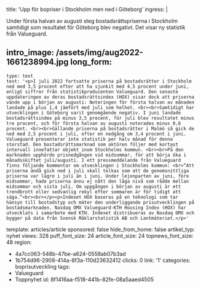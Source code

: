 title: 'Upp för bopriser i Stockholm men ned i Göteborg'
ingress: |
  <p>Under första halvan av augusti steg bostadsrättspriserna i Stockholm samtidigt som resultatet för Göteborg blev negativt. Det visar ny statistik från Valueguard.
  </p>
  
intro_image: /assets/img/aug2022-1661238994.jpg
long_form:
  -
    type: text
    text: '<p>I juli 2022 fortsatte priserna på bostadsrätter i Stockholm ned med 3,5 procent efter att ha sjunkit med 4,5 procent under juni, enligt siffror från statistikproducenten Valueguard. Den senaste uppdateringen av deras bostadsrättsindex (HOX) visar dock att priserna vände upp i början av augusti: Noteringen för första halvan av månaden landade på plus 1,4 jämfört med juli som helhet. <br><br>Samtidigt har utvecklingen i Göteborg varit genomgående negativ. I juni landade bostadsrättsindex på minus 3,5 procent, för juli blev resultatet minus tre procent, och för första halvan av augusti noterades minus 0,6 procent. <br><br>Gällande priserna på bostadsrätter i Malmö så gick de ned med 2,5 procent i juli, efter en nedgång om 3,4 procent i juni. Valueguard presenterar inte statistik per halv månad för denna storstad. Den bostadsrättsmarknad som aktören följer med kortast intervall innefattar objekt inom Stockholms kommun. <br><br>På den marknaden upphörde prisnedgången vid midsommar, för att börja öka i månadsskiftet juli/augusti. I ett pressmeddelande från Valueguard finns följande kommentar om utvecklingen i Stockholms kommun: <br>“Att priserna ändå gick ned i juli skall tolkas som att de genomsnittliga priserna var lägre i juli än i juni. Under lejonparten av juni, före midsommar, hade priserna ännu ej nått den låga nivå som rådde mellan midsommar och sista juli. Om uppgången i början av augusti är ett trendbrott eller sedvanlig rekyl efter sommaren är för tidigt att säga.”<br><br></p><p>Indexet HOX baseras på en teknologi som tar hänsyn till bostadstyp och mäter den underliggande prisutvecklingen på bostadsmarknaden. Nasdaq OMX Valueguard-KTH Housing Index (HOX) har utvecklats i samarbete med KTH. Indexet distribueras av Nasdaq OMX och bygger på data från Svensk Mäklarstatistik AB och Lantmäteriet.</p>'
template: articles/article
sponsored: false
hide_from_home: false
artikel_typ: nyhet
views: 328
puff_font_size: 24
article_font_size: 24
topnews_font_size: 48
region:
  - 4a7cc063-548b-47be-a624-0558ab07b3ad
  - 1b754d96-2908-414a-8f3a-110d23632412
clicks: 0
link: '1'
categories: boprisutveckling
tags:
  - Valueguard
  - Toppnyhet
id: 8f1416aa-f518-441b-82fe-08a5aaed4505
